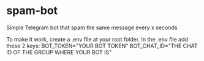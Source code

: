 # spam-bot
Simple Telegram bot that spam the same message every x seconds

To make it work, create a .env file at your root folder.
In the .env file add these 2 keys:
BOT_TOKEN="YOUR BOT TOKEN"
BOT_CHAT_ID="THE CHAT ID OF THE GROUP WHERE YOUR BOT IS"